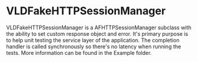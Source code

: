 VLDFakeHTTPSessionManager
========================

VLDFakeHTTPSessionManager is a AFHTTPSessionManager subclass with the ability to set custom response object and error. 
It's primary purpose is to help unit testing the service layer of the application. The completion handler is called synchronously so there's no latency when running the tests. More information can be found in the Example folder.
